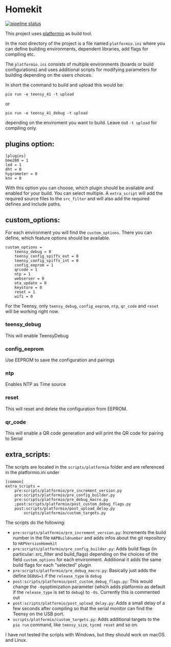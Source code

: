 # Homekit

[![pipeline status](http://SynologyNAS:30000/michael/teensy_homekit/badges/master/pipeline.svg)](http://SynologyNAS:30000/michael/teensy_homekit/commits/master)


This project uses [platformio](https://platformio.org) as build tool. 

In the root directory of the project is a file named `platformio.ini` where you can define building environments, dependent libraries, add flags for compiling etc.

The `platformio.ini` consists of multiple environments (boards or build configurations) and uses additional scripts for modifying parameters for building depending on the users choices.

In short the command to build and upload this would be:

`pio run -e teensy_41 -t upload` 

or

`pio run -e teensy_41_debug -t upload` 

depending on the enviroment you want to build. Leave out `-t upload` for compiling only.

## plugins option:
```
[plugins]
bme280 = 1
led = 1
dht = 0
hygrometer = 0
knx = 0
```

With this option you can choose, which plugin should be available and enabled for your build. You can select multiple.
A `extra_script` will add the required source files to the `src_filter` and will also add the required defines and include paths.

## custom_options:

For each environment you will find the `custom_options`. There you can define, which feature options should be available. 

```
custom_options =
    teensy_debug = 0
    teensy_config_spiffs_ext = 0
    teensy_config_spiffs_int = 0
    config_eeprom = 1
    qrcode = 1
    ntp = 1
    webserver = 0
    ota_update = 0
    keystore = 0
    reset = 1
    wifi = 0
```

For the Teensy, only `teensy_debug`, `config_eeprom`, `ntp`, `qr_code` and `reset` will be working right now.

### teensy_debug
This will enable TeensyDebug

### config_eeprom
Use EEPROM to save the configuration and pairings

### ntp
Enables NTP as Time source

### reset
This will reset and delete the configuration from EEPROM.


### qr_code
This will enable a QR code generation and will print the QR code for pairing to Serial


## extra_scripts:

The scripts are located in the `scripts/platformio` folder and are referenced in the platformio.ini under 

```
[common]
extra_scripts =
	pre:scripts/platformio/pre_increment_version.py
	pre:scripts/platformio/pre_config_builder.py
	pre:scripts/platformio/pre_debug_macro.py
	;post:scripts/platformio/post_custom_debug_flags.py
	post:scripts/platformio/post_upload_delay.py
        scripts/platformio/custom_targets.py
```

The scripts do the following:
* `pre:scripts/platformio/pre_increment_version.py`:
 Increments the build number in the file `HAPBuildnumber` and adds infos about the git repository to `HAPVersionHomekit`
* `pre:scripts/platformio/pre_config_builder.py`: 
 Adds build flags (in particular: src_filter and build_flags) depending on the choices of the field `custom_options` for each environment. Additional it adds the same build flags for each "selected" plugin
* `pre:scripts/platformio/pre_debug_macro.py`: 
  Basically just adds the define `DEBUG=1` if the `release_type` is `debug`
* `post:scripts/platformio/post_custom_debug_flags.py`:
  This would change the `-0g`optimization parameter (which adds platformio as default if the `release_type` is set to `debug`) to `-0s`. Currently this is commented out
* `post:scripts/platformio/post_upload_delay.py`: 
  Adds a small delay of a few seconds after compiling so that the serial monitor can find the Teensy on the USB port.
* `scripts/platformio/custom_targets.py`: 
  Adds additional targets to the `pio run` command, like `teensy_size`, `tycmd reset` and so on.

I have not tested the scripts with Windows, but they should work on macOS and Linux.